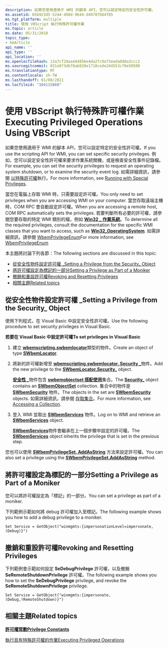 ```yaml
---
description: 如果您使用適用于 WMI 的腳本 API，您可以設定特定的安全性許可權。
ms.assetid: 65b923d5-5244-498d-9644-d4978fb84f85
ms.tgt_platform: multiple
title: 使用 VBScript 執行特殊許可權作業
ms.topic: article
ms.date: 05/31/2018
topic_type:
- kbArticle
api_name: ''
api_type: ''
api_location: ''
ms.openlocfilehash: 13a7cf29aa444856e4da2fc9a73eeda0d8a3ccc2
ms.sourcegitcommit: 831e8f3db78ab820e1710cede244553c70e50500
ms.translationtype: MT
ms.contentlocale: zh-TW
ms.lasthandoff: 01/08/2021
ms.locfileid: "104115860"
---
```

# <a name="executing-privileged-operations-using-vbscript"></a><span data-ttu-id="076fa-103">使用 VBScript 執行特殊許可權作業</span><span class="sxs-lookup"><span data-stu-id="076fa-103">Executing Privileged Operations Using VBScript</span></span>

<span data-ttu-id="076fa-104">如果您使用適用于 WMI 的腳本 API，您可以設定特定的安全性許可權。</span><span class="sxs-lookup"><span data-stu-id="076fa-104">If you use the scripting API for WMI, you can set specific security privileges.</span></span> <span data-ttu-id="076fa-105">例如，您可以設定安全性許可權來要求作業系統關機，或是檢查安全性事件記錄檔。</span><span class="sxs-lookup"><span data-stu-id="076fa-105">For example, you can set the security privileges to request an operating system shutdown, or to examine the security event log.</span></span> <span data-ttu-id="076fa-106">如需詳細資訊，請參閱 [以特殊許可權](/windows/desktop/SecBP/running-with-special-privileges)執行。</span><span class="sxs-lookup"><span data-stu-id="076fa-106">For more information, see [Running with Special Privileges](/windows/desktop/SecBP/running-with-special-privileges).</span></span>

<span data-ttu-id="076fa-107">當您在電腦上存取 WMI 時，只需要設定許可權。</span><span class="sxs-lookup"><span data-stu-id="076fa-107">You only need to set privileges when you are accessing WMI on your computer.</span></span> <span data-ttu-id="076fa-108">當您存取遠端主機時，COM RPC 會自動設定許可權。</span><span class="sxs-lookup"><span data-stu-id="076fa-108">When you are accessing a remote host, COM RPC automatically sets the privileges.</span></span> <span data-ttu-id="076fa-109">若要判斷所有必要的許可權，請參閱您要存取的特定 WMI 類別的檔，例如 [**Win32 \_ 作業系統**](/windows/desktop/CIMWin32Prov/win32-operatingsystem)。</span><span class="sxs-lookup"><span data-stu-id="076fa-109">To determine all the required privileges, consult the documentation for the specific WMI classes that you want to access, such as [**Win32\_OperatingSystem**](/windows/desktop/CIMWin32Prov/win32-operatingsystem).</span></span> <span data-ttu-id="076fa-110">如需詳細資訊，請參閱 [WbemPrivilegeEnum](/windows/desktop/api/Wbemdisp/ne-wbemdisp-wbemprivilegeenum)</span><span class="sxs-lookup"><span data-stu-id="076fa-110">For more information, see [WbemPrivilegeEnum](/windows/desktop/api/Wbemdisp/ne-wbemdisp-wbemprivilegeenum)</span></span>

<span data-ttu-id="076fa-111">本主題將討論下列各節：</span><span class="sxs-lookup"><span data-stu-id="076fa-111">The following sections are discussed in this topic:</span></span>

-   [<span data-ttu-id="076fa-112">從安全性物件設定許可權 \_</span><span class="sxs-lookup"><span data-stu-id="076fa-112">Setting a Privilege from the Security\_ Object</span></span>](/windows)
-   [<span data-ttu-id="076fa-113">將許可權設定為標記的一部分</span><span class="sxs-lookup"><span data-stu-id="076fa-113">Setting a Privilege as Part of a Moniker</span></span>](#setting-a-privilege-as-part-of-a-moniker)
-   [<span data-ttu-id="076fa-114">撤銷和重設許可權</span><span class="sxs-lookup"><span data-stu-id="076fa-114">Revoking and Resetting Privileges</span></span>](#revoking-and-resetting-privileges)
-   [<span data-ttu-id="076fa-115">相關主題</span><span class="sxs-lookup"><span data-stu-id="076fa-115">Related topics</span></span>](#related-topics)

## <a name="setting-a-privilege-from-the-security_-object"></a><span data-ttu-id="076fa-116">從安全性物件設定許可權 \_</span><span class="sxs-lookup"><span data-stu-id="076fa-116">Setting a Privilege from the Security\_ Object</span></span>

<span data-ttu-id="076fa-117">使用下列程式，在 Visual Basic 中設定安全性許可權。</span><span class="sxs-lookup"><span data-stu-id="076fa-117">Use the following procedure to set security privileges in Visual Basic.</span></span>

<span data-ttu-id="076fa-118">**若要在 Visual Basic 中設定許可權**</span><span class="sxs-lookup"><span data-stu-id="076fa-118">**To set privileges in Visual Basic**</span></span>

1.  <span data-ttu-id="076fa-119">建立 [**wbemscripting.swbemlocator**](swbemlocator.md)類型的物件。</span><span class="sxs-lookup"><span data-stu-id="076fa-119">Create an object of type [**SWbemLocator**](swbemlocator.md).</span></span>
2.  <span data-ttu-id="076fa-120">將新的許可權新增至 [**wbemscripting.swbemlocator. Security \_**](swbemlocator-security-.md)物件。</span><span class="sxs-lookup"><span data-stu-id="076fa-120">Add the new privilege to the [**SWbemLocator.Security\_**](swbemlocator-security-.md) object.</span></span>

    <span data-ttu-id="076fa-121">[**安全性 \_**](swbemlocator-security-.md)物件包含 [**swbemobjectset 搭配使用**](swbemobjectset.md)集合。</span><span class="sxs-lookup"><span data-stu-id="076fa-121">The [**Security\_**](swbemlocator-security-.md) object contains an [**SWbemObjectSet**](swbemobjectset.md) collection.</span></span> <span data-ttu-id="076fa-122">集合中的物件是 [**SWbemSecurity**](swbemsecurity.md) 物件。</span><span class="sxs-lookup"><span data-stu-id="076fa-122">The objects in the set are [**SWbemSecurity**](swbemsecurity.md) objects.</span></span> <span data-ttu-id="076fa-123">如需詳細資訊，請參閱 [存取集合](accessing-a-collection.md)。</span><span class="sxs-lookup"><span data-stu-id="076fa-123">For more information, see [Accessing a Collection](accessing-a-collection.md).</span></span>

3.  <span data-ttu-id="076fa-124">登入 WMI 並取出 [**SWbemServices**](swbemservices.md) 物件。</span><span class="sxs-lookup"><span data-stu-id="076fa-124">Log on to WMI and retrieve an [**SWbemServices**](swbemservices.md) object.</span></span>

    <span data-ttu-id="076fa-125">[**SWbemServices**](swbemservices.md)物件會繼承在上一個步驟中設定的許可權。</span><span class="sxs-lookup"><span data-stu-id="076fa-125">The [**SWbemServices**](swbemservices.md) object inherits the privilege that is set in the previous step.</span></span>

<span data-ttu-id="076fa-126">您也可以使用 [**SWbemPrivilegeSet. AddAsString**](swbemprivilegeset-addasstring.md) 方法來設定許可權。</span><span class="sxs-lookup"><span data-stu-id="076fa-126">You can also set a privilege using the [**SWbemPrivilegeSet.AddAsString**](swbemprivilegeset-addasstring.md) method.</span></span>

## <a name="setting-a-privilege-as-part-of-a-moniker"></a><span data-ttu-id="076fa-127">將許可權設定為標記的一部分</span><span class="sxs-lookup"><span data-stu-id="076fa-127">Setting a Privilege as Part of a Moniker</span></span>

<span data-ttu-id="076fa-128">您可以將許可權設定為「標記」的一部分。</span><span class="sxs-lookup"><span data-stu-id="076fa-128">You can set a privilege as part of a moniker.</span></span>

<span data-ttu-id="076fa-129">下列範例示範如何將 debug 許可權加入至標記。</span><span class="sxs-lookup"><span data-stu-id="076fa-129">The following example shows you how to add a debug privilege to a moniker.</span></span>


```VB
Set Service = GetObject("winmgmts:{impersonationLevel=impersonate, (Debug)}")
```



## <a name="revoking-and-resetting-privileges"></a><span data-ttu-id="076fa-130">撤銷和重設許可權</span><span class="sxs-lookup"><span data-stu-id="076fa-130">Revoking and Resetting Privileges</span></span>

<span data-ttu-id="076fa-131">下列範例會示範如何設定 **SeDebugPrivilege** 許可權，以及撤銷 **SeRemoteShutdownPrivilege** 許可權。</span><span class="sxs-lookup"><span data-stu-id="076fa-131">The following example shows you how to set the **SeDebugPrivilege** privilege, and revoke the **SeRemoteShutdownPrivilege** privilege.</span></span>


```VB
Set Service = GetObject("winmgmts:{impersonate,(Debug,!RemoteShutdown)}")
```



## <a name="related-topics"></a><span data-ttu-id="076fa-132">相關主題</span><span class="sxs-lookup"><span data-stu-id="076fa-132">Related topics</span></span>

<dl> <dt>

[<span data-ttu-id="076fa-133">**許可權常數**</span><span class="sxs-lookup"><span data-stu-id="076fa-133">**Privilege Constants**</span></span>](privilege-constants.md)
</dt> <dt>

[<span data-ttu-id="076fa-134">執行具有特殊許可權的作業</span><span class="sxs-lookup"><span data-stu-id="076fa-134">Executing Privileged Operations</span></span>](executing-privileged-operations.md)
</dt> </dl>

 

 

